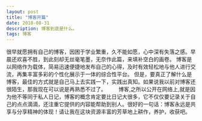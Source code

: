```yaml
---
layout: post
title: "博客开篇"
date: 2018-08-31
description: 博客到底是什么。
tags: 博客
---
```


很早就愿拥有自己的博客，因困于学业繁重，久不能如愿，心中深有失落之感。早晨还欢喜不胜，到此刻却无丝毫笔墨，无奈作此篇，来填补空白的画卷。
博客是以网络作为载体，简易迅速便捷地发布自己的心得，及时有效轻松地与他人进行交流，再集丰富多彩的个性化展示于一体的综合性平台。
但是，要真正了解什么是博客，最佳的方式就是自己马上去实践一下，实践出真知。如果说我以前对博客还很陌生，那我现在可以说是再熟悉不过了。　　  
博客,之所以公开在网络上,就是因为他不等同于私人日记，博客的概念肯定要比日记大很多，它不仅仅要记录关于自己的点点滴滴，还注重它提供的内容能帮助到别人。很好的一句话：博客永远是共享与分享精神的体现！请让我在这块资源丰富的芳草地上耕作，养护，收获吧。